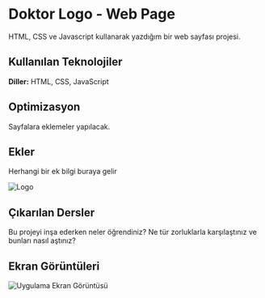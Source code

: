 
# Doktor Logo - Web Page

HTML, CSS ve Javascript kullanarak yazdığım bir web sayfası projesi.


## Kullanılan Teknolojiler

**Diller:** HTML, CSS, JavaScript

  
## Optimizasyon


Sayfalara eklemeler yapılacak.

  
## Ekler

Herhangi bir ek bilgi buraya gelir

  
![Logo](https://static.wixstatic.com/media/1ccccb_fd41896cd4a84a9da01334f063e20fb5~mv2.png/v1/fill/w_229,h_229,al_c,q_85,usm_0.66_1.00_0.01,enc_auto/Favicon2.png)
## Çıkarılan Dersler

Bu projeyi inşa ederken neler öğrendiniz? Ne tür zorluklarla karşılaştınız ve bunları nasıl aştınız?

  
## Ekran Görüntüleri

![Uygulama Ekran Görüntüsü](https://i.hizliresim.com/9v2tmq4.png)

  
